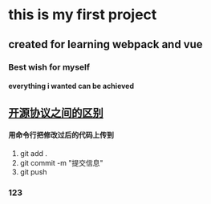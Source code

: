 
# this is my first project

## created for learning webpack and vue 

### Best wish for myself

#### everything i wanted can be achieved


## [开源协议之间的区别](https://www.cnblogs.com/guxuelong/p/5288390.html)

#### 用命令行把修改过后的代码上传到
1. git add . 
2. git commit -m "提交信息"
3. git push

### 123
